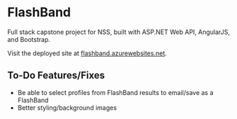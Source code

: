 # FlashBand
Full stack capstone project for NSS, built with ASP.NET Web API, AngularJS, and Bootstrap.

Visit the deployed site at [flashband.azurewebsites.net](http://flashband.azurewebsites.net).

## To-Do Features/Fixes

* Be able to select profiles from FlashBand results to email/save as a FlashBand
* Better styling/background images
